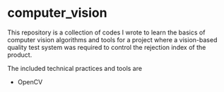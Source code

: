# computer_vision

This repository is a collection of codes I wrote to learn the basics of computer vision algorithms and tools for a project where a vision-based quality test system was required to control the rejection index of the product.

The included technical practices and tools are
- OpenCV
